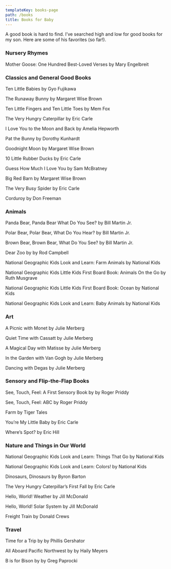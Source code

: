 ```yaml
---
templateKey: books-page
path: /books
title: Books for Baby
---
```

A good book is hard to find. I’ve searched high and low for good books for my son. Here are some of his favorites (so far!).  

### Nursery Rhymes

Mother Goose: One Hundred Best-Loved Verses by Mary Engelbreit

### Classics and General Good Books

Ten Little Babies by Gyo Fujikawa

The Runaway Bunny by Margaret Wise Brown

Ten Little Fingers and Ten Little Toes by Mem Fox

The Very Hungry Caterpillar by Eric Carle

I Love You to the Moon and Back by Amelia Hepworth

Pat the Bunny by Dorothy Kunhardt

Goodnight Moon by Margaret Wise Brown

10 Little Rubber Ducks by Eric Carle

Guess How Much I Love You by Sam McBratney 

Big Red Barn by Margaret Wise Brown

The Very Busy Spider by Eric Carle

Corduroy by Don Freeman

### Animals

Panda Bear, Panda Bear What Do You See? by Bill Martin Jr.

Polar Bear, Polar Bear, What Do You Hear? by Bill Martin Jr.

Brown Bear, Brown Bear, What Do You See? by Bill Martin Jr. 

Dear Zoo by by Rod Campbell

National Geographic Kids Look and Learn: Farm Animals by National Kids

National Geographic Kids Little Kids First Board Book: Animals On the Go by Ruth Musgrave 

National Geographic Kids Little Kids First Board Book: Ocean by National Kids

National Geographic Kids Look and Learn: Baby Animals by National Kids

### Art

A Picnic with Monet by Julie Merberg

Quiet Time with Cassatt by Julie Merberg

A Magical Day with Matisse by Julie Merberg

In the Garden with Van Gogh by Julie Merberg

Dancing with Degas by Julie Merberg

### Sensory and Flip-the-Flap Books

See, Touch, Feel: A First Sensory Book by by Roger Priddy

See, Touch, Feel: ABC by Roger Priddy

Farm by Tiger Tales

You’re My Little Baby by Eric Carle

Where’s Spot? by Eric Hill

### Nature and Things in Our World

National Geographic Kids Look and Learn: Things That Go by National Kids

National Geographic Kids Look and Learn: Colors! by National Kids

Dinosaurs, Dinosaurs by Byron Barton

The Very Hungry Caterpillar’s First Fall by Eric Carle

Hello, World! Weather by Jill McDonald

Hello, World! Solar System by Jill McDonald

Freight Train by Donald Crews

### Travel

Time for a Trip by by Phillis Gershator

All Aboard Pacific Northwest by by Haily Meyers 

B is for Bison by by Greg Paprocki